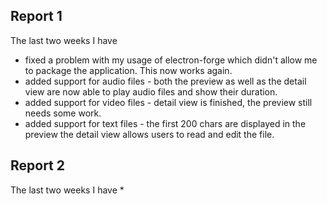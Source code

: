 ## Report 1
The last two weeks I have 
* fixed a problem with my usage of electron-forge which didn't allow me to package the application. This now works again.
* added support for audio files - both the preview as well as the detail view are now able to play audio files and show their duration.
* added support for video files - detail view is finished, the preview still needs some work.
* added support for text files - the first 200 chars are displayed in the preview the detail view allows users to read and edit the file.



## Report 2
The last two weeks I have
*